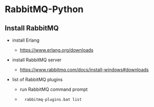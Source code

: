 # RabbitMQ-Python

## Install RabbitMQ

- install Erlang
    - https://www.erlang.org/downloads

- install RabbitMQ server
    - https://www.rabbitmq.com/docs/install-windows#downloads

- list of RabbitMQ plugins
    - run RabbitMQ command prompt 
    - ```
        rabbitmq-plugins.bat list
        ```